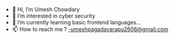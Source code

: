 - 👋 Hi, I’m Umesh Chowdary
- 👀 I’m interested in cyber security
- 🌱 I’m currently learning basic frontend languages...
- 📫 How to reach me ?
-umeshpagadavarapu2606@gmail.com
